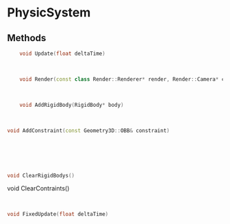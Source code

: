 # PhysicSystem

## Methods

```cpp
	void Update(float deltaTime)
```

<br>

```cpp
	void Render(const class Render::Renderer* render, Render::Camera* camera, Render::LightManager* lightManager)
```

<br>

```cpp
	void AddRigidBody(RigidBody* body)
```

<br>


```cpp
void AddConstraint(const Geometry3D::OBB& constraint)
```

<br>

```cpp

```

<br>

```cpp
void ClearRigidBodys()

```
void ClearContraints()

<br>

```cpp
void FixedUpdate(float deltaTime)
```